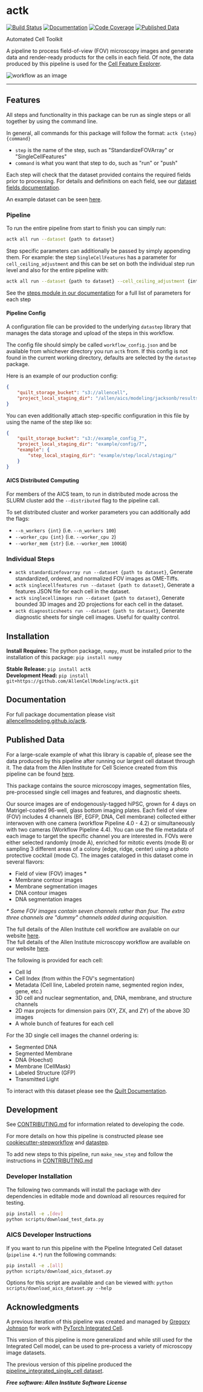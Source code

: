 # actk

[![Build Status](https://github.com/AllenCellModeling/actk/workflows/Build%20Master/badge.svg)](https://github.com/AllenCellModeling/actk/actions)
[![Documentation](https://github.com/AllenCellModeling/actk/workflows/Documentation/badge.svg)](https://AllenCellModeling.github.io/actk)
[![Code Coverage](https://codecov.io/gh/AllenCellModeling/actk/branch/master/graph/badge.svg)](https://codecov.io/gh/AllenCellModeling/actk)
[![Published Data](https://img.shields.io/badge/Data-Published-Success)](https://open.quiltdata.com/b/allencell/tree/aics/actk/)

Automated Cell Toolkit

A pipeline to process field-of-view (FOV) microscopy images and generate data and
render-ready products for the cells in each field. Of note, the data produced by this
pipeline is used for the [Cell Feature Explorer](https://cfe.allencell.org/).

![workflow as an image](./images/header.png)

---

## Features
All steps and functionality in this package can be run as single steps or all together
by using the command line.

In general, all commands for this package will follow the format:
`actk {step} {command}`

* `step` is the name of the step, such as "StandardizeFOVArray" or "SingleCellFeatures"
* `command` is what you want that step to do, such as "run" or "push"

Each step will check that the dataset provided contains the required fields prior to
processing. For details and definitions on each field, see our
[dataset fields documentation](https://AllenCellModeling.github.io/actk/dataset_fields.html).

An example dataset can be seen [here](https://open.quiltdata.com/b/aics-modeling-packages-test-resources/tree/actk/test_data/data/example_dataset.csv).

### Pipeline
To run the entire pipeline from start to finish you can simply run:

```bash
actk all run --dataset {path to dataset}
```

Step specific parameters can additionally be passed by simply appending them.
For example: the step `SingleCellFeatures` has a parameter for
`cell_ceiling_adjustment` and this can be set on both the individual step run level and
also for the entire pipeline with:

```bash
actk all run --dataset {path to dataset} --cell_ceiling_adjustment {integer}
```

See the [steps module in our documentation](https://AllenCellModeling.github.io/actk/actk.steps.html)
for a full list of parameters for each step

#### Pipeline Config

A configuration file can be provided to the underlying `datastep` library that manages
the data storage and upload of the steps in this workflow.

The config file should simply be called `workflow_config.json` and be available from
whichever directory you run `actk` from. If this config is not found in the current
working directory, defaults are selected by the `datastep` package.

Here is an example of our production config:

```json
{
    "quilt_storage_bucket": "s3://allencell",
    "project_local_staging_dir": "/allen/aics/modeling/jacksonb/results/actk"
}
```

You can even additionally attach step-specific configuration in this file by using the
name of the step like so:

```json
{
    "quilt_storage_bucket": "s3://example_config_7",
    "project_local_staging_dir": "example/config/7",
    "example": {
        "step_local_staging_dir": "example/step/local/staging/"
    }
}
```

#### AICS Distributed Computing

For members of the AICS team, to run in distributed mode across the SLURM cluster add
the `--distributed` flag to the pipeline call.

To set distributed cluster and worker parameters you can additionally add the flags:
* `--n_workers {int}` (i.e. `--n_workers 100`)
* `--worker_cpu {int}` (i.e. `--worker_cpu 2`)
* `--worker_mem {str}` (i.e. `--worker_mem 100GB`)

### Individual Steps
* `actk standardizefovarray run --dataset {path to dataset}`, Generate standardized,
ordered, and normalized FOV images as OME-Tiffs.
* `actk singlecellfeatures run --dataset {path to dataset}`, Generate a features JSON
file for each cell in the dataset.
* `actk singlecellimages run --dataset {path to dataset}`, Generate bounded 3D images
and 2D projections for each cell in the dataset.
* `actk diagnosticsheets run --dataset {path to dataset}`, Generate diagnostic sheets
for single cell images. Useful for quality control.

## Installation
**Install Requires:** The python package, `numpy`, must be installed prior to the
installation of this package: `pip install numpy`

**Stable Release:** `pip install actk`<br>
**Development Head:** `pip install git+https://github.com/AllenCellModeling/actk.git`

## Documentation
For full package documentation please visit
[allencellmodeling.github.io/actk](https://allencellmodeling.github.io/actk/index.html).

## Published Data

For a large-scale example of what this library is capable of, please see the data
produced by this pipeline after running our largest cell dataset through it. The data
from the Allen Institute for Cell Science created from this pipeline can be found
[here](https://open.quiltdata.com/b/allencell/tree/aics/actk/).

This package contains the source microscopy images, segmentation files, pre-processed
single cell images and features, and diagnostic sheets.

Our source images are of endogenously-tagged hiPSC, grown for 4 days on Matrigel-coated
96-well, glass bottom imaging plates. Each field of view (FOV) includes 4 channels (BF,
EGFP, DNA, Cell membrane) collected either interwoven with one camera (workflow
Pipeline 4.0 - 4.2) or simultaneously with two cameras (Workflow Pipeline 4.4). You can
use the file metadata of each image to target the specific channel you are interested
in. FOVs were either selected randomly (mode A), enriched for mitotic events (mode B)
or sampling 3 different areas of a colony (edge, ridge, center) using a photo
protective cocktail (mode C). The images cataloged in this dataset come in several
flavors:

* Field of view (FOV) images *
* Membrane contour images
* Membrane segmentation images
* DNA contour images
* DNA segmentation images

_* Some FOV images contain seven channels rather than four. The extra three channels
are "dummy" channels added during acquisition._

The full details of the Allen Institute cell workflow are available on our website
[here](https://www.allencell.org/methods-for-cells-in-the-lab.html).<br>
The full details of the Allen Institute microscopy workflow are available on our
website [here](https://www.allencell.org/methods-for-microscopy.html).

The following is provided for each cell:
* Cell Id
* Cell Index (from within the FOV's segmentation)
* Metadata (Cell line, Labeled protein name, segmented region index, gene, etc.)
* 3D cell and nuclear segmentation, and, DNA, membrane, and structure channels
* 2D max projects for dimension pairs (XY, ZX, and ZY) of the above 3D images
* A whole bunch of features for each cell

For the 3D single cell images the channel ordering is:
* Segmented DNA
* Segmented Membrane
* DNA (Hoechst)
* Membrane (CellMask)
* Labeled Structure (GFP)
* Transmitted Light

To interact with this dataset please see the
[Quilt Documentation](https://docs.quiltdata.com/).

## Development
See
[CONTRIBUTING.md](https://github.com/AllenCellModeling/actk/blob/master/CONTRIBUTING.md)
for information related to developing the code.

For more details on how this pipeline is constructed please see
[cookiecutter-stepworkflow](https://github.com/AllenCellModeling/cookiecutter-stepworkflow)
and [datastep](https://github.com/AllenCellModeling/datastep).

To add new steps to this pipeline, run `make_new_step` and follow the instructions in
[CONTRIBUTING.md](https://github.com/AllenCellModeling/actk/blob/master/CONTRIBUTING.md)

### Developer Installation
The following two commands will install the package with dev dependencies in editable
mode and download all resources required for testing.

```bash
pip install -e .[dev]
python scripts/download_test_data.py
```

### AICS Developer Instructions
If you want to run this pipeline with the Pipeline Integrated Cell dataset
(`pipeline 4.*`) run the following commands:

```bash
pip install -e .[all]
python scripts/download_aics_dataset.py
```

Options for this script are available and can be viewed with:
`python scripts/download_aics_dataset.py --help`

## Acknowledgments

A previous iteration of this pipeline was created and managed by
[Gregory Johnson](https://github.com/gregjohnso) for work with
[PyTorch Integrated Cell](https://github.com/AllenCellModeling/pytorch_integrated_cell).

This version of this pipeline is more generalized and while still used for the
Integrated Cell model, can be used to pre-process a variety of microscopy image
datasets.

The previous version of this pipeline produced the
[pipeline_integrated_single_cell dataset](https://open.quiltdata.com/b/allencell/tree/aics/pipeline_integrated_single_cell/).

***Free software: Allen Institute Software License***
